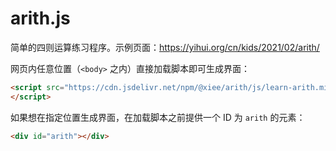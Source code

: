 # arith.js

简单的四则运算练习程序。示例页面：<https://yihui.org/cn/kids/2021/02/arith/>

网页内任意位置（`<body>` 之内）直接加载脚本即可生成界面：

``` html
<script src="https://cdn.jsdelivr.net/npm/@xiee/arith/js/learn-arith.min.js" async>
</script>
```

如果想在指定位置生成界面，在加载脚本之前提供一个 ID 为 `arith` 的元素：

``` html
<div id="arith"></div>
```
